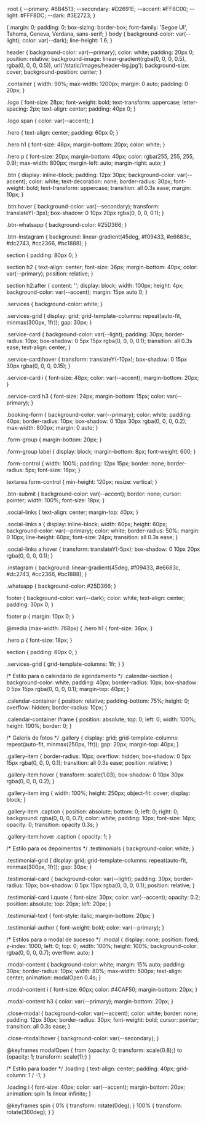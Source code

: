 :root { --primary: #8B4513; --secondary: #D2691E; --accent: #FF8C00; --light: #FFF8DC; --dark: #3E2723; }

{ margin: 0; padding: 0; box-sizing: border-box; font-family: 'Segoe UI', Tahoma, Geneva, Verdana, sans-serif; }
body { background-color: var(--light); color: var(--dark); line-height: 1.6; }

header { background-color: var(--primary); color: white; padding: 20px 0; position: relative; background-image: linear-gradient(rgba(0, 0, 0, 0.5), rgba(0, 0, 0, 0.5)), url('/static/images/header-bg.jpg'); background-size: cover; background-position: center; }

.container { width: 90%; max-width: 1200px; margin: 0 auto; padding: 0 20px; }

.logo { font-size: 28px; font-weight: bold; text-transform: uppercase; letter-spacing: 2px; text-align: center; padding: 40px 0; }

.logo span { color: var(--accent); }

.hero { text-align: center; padding: 60px 0; }

.hero h1 { font-size: 48px; margin-bottom: 20px; color: white; }

.hero p { font-size: 20px; margin-bottom: 40px; color: rgba(255, 255, 255, 0.9); max-width: 800px; margin-left: auto; margin-right: auto; }

.btn { display: inline-block; padding: 12px 30px; background-color: var(--accent); color: white; text-decoration: none; border-radius: 30px; font-weight: bold; text-transform: uppercase; transition: all 0.3s ease; margin: 10px; }

.btn:hover { background-color: var(--secondary); transform: translateY(-3px); box-shadow: 0 10px 20px rgba(0, 0, 0, 0.1); }

.btn-whatsapp { background-color: #25D366; }

.btn-instagram { background: linear-gradient(45deg, #f09433, #e6683c, #dc2743, #cc2366, #bc1888); }

section { padding: 80px 0; }

section h2 { text-align: center; font-size: 36px; margin-bottom: 40px; color: var(--primary); position: relative; }

section h2:after { content: ''; display: block; width: 100px; height: 4px; background-color: var(--accent); margin: 15px auto 0; }

.services { background-color: white; }

.services-grid { display: grid; grid-template-columns: repeat(auto-fit, minmax(300px, 1fr)); gap: 30px; }

.service-card { background-color: var(--light); padding: 30px; border-radius: 10px; box-shadow: 0 5px 15px rgba(0, 0, 0, 0.1); transition: all 0.3s ease; text-align: center; }

.service-card:hover { transform: translateY(-10px); box-shadow: 0 15px 30px rgba(0, 0, 0, 0.15); }

.service-card i { font-size: 48px; color: var(--accent); margin-bottom: 20px; }

.service-card h3 { font-size: 24px; margin-bottom: 15px; color: var(--primary); }

.booking-form { background-color: var(--primary); color: white; padding: 40px; border-radius: 10px; box-shadow: 0 10px 30px rgba(0, 0, 0, 0.2); max-width: 800px; margin: 0 auto; }

.form-group { margin-bottom: 20px; }

.form-group label { display: block; margin-bottom: 8px; font-weight: 600; }

.form-control { width: 100%; padding: 12px 15px; border: none; border-radius: 5px; font-size: 16px; }

textarea.form-control { min-height: 120px; resize: vertical; }

.btn-submit { background-color: var(--accent); border: none; cursor: pointer; width: 100%; font-size: 18px; }

.social-links { text-align: center; margin-top: 40px; }

.social-links a { display: inline-block; width: 60px; height: 60px; background-color: var(--primary); color: white; border-radius: 50%; margin: 0 10px; line-height: 60px; font-size: 24px; transition: all 0.3s ease; }

.social-links a:hover { transform: translateY(-5px); box-shadow: 0 10px 20px rgba(0, 0, 0, 0.1); }

.instagram { background: linear-gradient(45deg, #f09433, #e6683c, #dc2743, #cc2366, #bc1888); }

.whatsapp { background-color: #25D366; }

footer { background-color: var(--dark); color: white; text-align: center; padding: 30px 0; }

footer p { margin: 10px 0; }

@media (max-width: 768px) { .hero h1 { font-size: 36px; }

.hero p {
    font-size: 18px;
}

section {
    padding: 60px 0;
}

.services-grid {
    grid-template-columns: 1fr;
}
}

/* Estilo para o calendário de agendamento */ .calendar-section { background-color: white; padding: 40px; border-radius: 10px; box-shadow: 0 5px 15px rgba(0, 0, 0, 0.1); margin-top: 40px; }

.calendar-container { position: relative; padding-bottom: 75%; height: 0; overflow: hidden; border-radius: 10px; }

.calendar-container iframe { position: absolute; top: 0; left: 0; width: 100%; height: 100%; border: 0; }

/* Galeria de fotos */ .gallery { display: grid; grid-template-columns: repeat(auto-fit, minmax(250px, 1fr)); gap: 20px; margin-top: 40px; }

.gallery-item { border-radius: 10px; overflow: hidden; box-shadow: 0 5px 15px rgba(0, 0, 0, 0.1); transition: all 0.3s ease; position: relative; }

.gallery-item:hover { transform: scale(1.03); box-shadow: 0 10px 30px rgba(0, 0, 0, 0.2); }

.gallery-item img { width: 100%; height: 250px; object-fit: cover; display: block; }

.gallery-item .caption { position: absolute; bottom: 0; left: 0; right: 0; background: rgba(0, 0, 0, 0.7); color: white; padding: 10px; font-size: 14px; opacity: 0; transition: opacity 0.3s; }

.gallery-item:hover .caption { opacity: 1; }

/* Estilo para os depoimentos */ .testimonials { background-color: white; }

.testimonial-grid { display: grid; grid-template-columns: repeat(auto-fit, minmax(300px, 1fr)); gap: 30px; }

.testimonial-card { background-color: var(--light); padding: 30px; border-radius: 10px; box-shadow: 0 5px 15px rgba(0, 0, 0, 0.1); position: relative; }

.testimonial-card i.quote { font-size: 30px; color: var(--accent); opacity: 0.2; position: absolute; top: 20px; left: 20px; }

.testimonial-text { font-style: italic; margin-bottom: 20px; }

.testimonial-author { font-weight: bold; color: var(--primary); }

/* Estilos para o modal de sucesso */ .modal { display: none; position: fixed; z-index: 1000; left: 0; top: 0; width: 100%; height: 100%; background-color: rgba(0, 0, 0, 0.7); overflow: auto; }

.modal-content { background-color: white; margin: 15% auto; padding: 30px; border-radius: 10px; width: 80%; max-width: 500px; text-align: center; animation: modalOpen 0.4s; }

.modal-content i { font-size: 60px; color: #4CAF50; margin-bottom: 20px; }

.modal-content h3 { color: var(--primary); margin-bottom: 20px; }

.close-modal { background-color: var(--accent); color: white; border: none; padding: 12px 30px; border-radius: 30px; font-weight: bold; cursor: pointer; transition: all 0.3s ease; }

.close-modal:hover { background-color: var(--secondary); }

@keyframes modalOpen { from {opacity: 0; transform: scale(0.8);} to {opacity: 1; transform: scale(1);} }

/* Estilo para loader */ .loading { text-align: center; padding: 40px; grid-column: 1 / -1; }

.loading i { font-size: 40px; color: var(--accent); margin-bottom: 20px; animation: spin 1s linear infinite; }

@keyframes spin { 0% { transform: rotate(0deg); } 100% { transform: rotate(360deg); } }